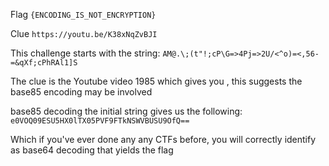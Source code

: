 Flag `{ENCODING_IS_NOT_ENCRYPTION}`

Clue `https://youtu.be/K38xNqZvBJI`

This challenge starts with the string:
`AM@.\;(t"!;cP\G=>4Pj=>2U/<^o)=<,56-=&qXf;cPhRAl1]S`

The clue is the Youtube video 1985 which gives you , this suggests the base85 encoding may be involved

base85 decoding the initial string gives us the following:
`e0VOQ09ESU5HX0lTX05PVF9FTkNSWVBUSU9OfQ==`

Which if you've ever done any any CTFs before, you will correctly identify as base64 decoding that yields the flag